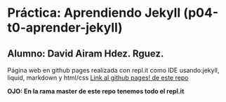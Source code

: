 # Práctica: Aprendiendo Jekyll (p04-t0-aprender-jekyll)

## Alumno: David Airam Hdez. Rguez.

Página web en github pages realizada con repl.it como IDE usando:jekyll, liquid, markdown y html/css
[Link al github pages! de este repo](https://ull-mfp-aet-2021.github.io/p04-t0-aprender-jekyll-davidairam/)

**OJO: En la rama master de este repo tenemos todo el repl.it**
